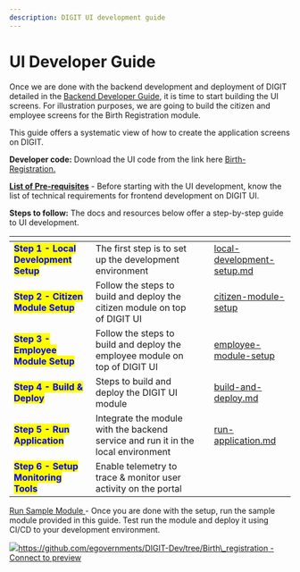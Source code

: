 ```yaml
---
description: DIGIT UI development guide
---
```


# UI Developer Guide

Once we are done with the backend development and deployment of DIGIT detailed in the [Backend Developer Guide](../backend-developer-guide/), it is time to start building the UI screens. For illustration purposes, we are going to build the citizen and employee screens for the Birth Registration module.&#x20;

This guide offers a systematic view of how to create the application screens on DIGIT.

**Developer code:** Download the UI code from the link here [Birth-Registration. ](https://github.com/egovernments/DIGIT-Dev/tree/Birth\_registration)

[**List of Pre-requisites**](ui-development-pre-requisites.md) - Before starting with the UI development, know the list of technical requirements for frontend development on DIGIT UI.

**Steps to follow:** The docs and resources below offer a step-by-step guide to UI development.

<table data-view="cards"><thead><tr><th></th><th></th><th></th><th data-hidden data-card-target data-type="content-ref"></th></tr></thead><tbody><tr><td><mark style="color:blue;"><strong>Step 1 - Local Development Setup</strong></mark></td><td>The first step is to set up the development environment</td><td></td><td><a href="local-development-setup.md">local-development-setup.md</a></td></tr><tr><td><mark style="color:blue;"><strong>Step 2 - Citizen Module Setup</strong></mark></td><td>Follow the steps to build and deploy the citizen module on top of DIGIT UI</td><td></td><td><a href="citizen-module-setup/">citizen-module-setup</a></td></tr><tr><td><mark style="color:blue;"><strong>Step 3 - Employee Module Setup</strong></mark></td><td>Follow the steps to build and deploy the employee module on top of DIGIT UI</td><td></td><td><a href="employee-module-setup/">employee-module-setup</a></td></tr><tr><td><mark style="color:blue;"><strong>Step 4 - Build &#x26; Deploy</strong></mark></td><td>Steps to build and deploy the DIGIT UI module</td><td></td><td><a href="build-and-deploy.md">build-and-deploy.md</a></td></tr><tr><td><mark style="color:blue;"><strong>Step 5 - Run Application</strong></mark></td><td>Integrate the module with the backend service and run it in the local environment</td><td></td><td><a href="run-application.md">run-application.md</a></td></tr><tr><td><mark style="color:blue;"><strong>Step 6 - Setup Monitoring Tools</strong></mark></td><td>Enable telemetry to trace &#x26; monitor user activity on the portal</td><td></td><td></td></tr></tbody></table>

[Run Sample Module ](https://github.com/egovernments/DIGIT-Dev/tree/Birth\_registration)- Once you are done with the setup, run the sample module provided in this guide. Test run the module and deploy it using CI/CD to your development environment.

[![](https://github.githubassets.com/favicon.ico)https://github.com/egovernments/DIGIT-Dev/tree/Birth\_registration - Connect to preview](https://github.com/egovernments/DIGIT-Dev/tree/Birth\_registration)



